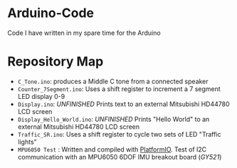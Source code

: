 # Arduino-Code
Code I have written in my spare time for the Arduino

# Repository Map
* `C_Tone.ino`: produces a Middle C tone from a connected speaker
* `Counter_7Segment.ino`: Uses a shift register to increment a 7 segment LED display 0-9
* `Display.ino`: *UNFINISHED* Prints text to an external Mitsubishi HD44780 LCD screen
* `Display_Hello_World.ino`: *UNFINISHED* Prints "Hello World" to an external Mitsubishi HD44780 LCD screen
* `Traffic_SR.ino`: Uses a shift register to cycle two sets of LED "Traffic lights"
* `MPU6050 Test` : Written and compiled with [PlatformIO](http://www.platformio.org). Test of I2C communication with an MPU6050 6DOF IMU breakout board (*GY521*)